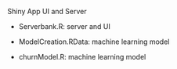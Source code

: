 Shiny App UI and Server

* Serverbank.R: server and UI

* ModelCreation.RData: machine learning model 

* churnModel.R: machine learning model
